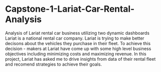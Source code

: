 # Capstone-1-Lariat-Car-Rental-Analysis
Analysis of Lariat rental car business utilizing two dynamic dashboards
Lariat is a national rental car company. Lariat is trying to make better decisons about the vehicles they purchase in their fleet.
To achieve this decision - makers at Lariat have come up with some high level business objectives including minimizing costs and 
maximizing revenue. In this project, Lariat has asked me to drive insights from data of their rental fleet and recomend strategies to achieve their goals.
